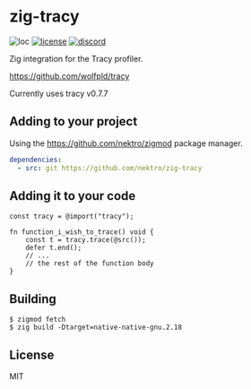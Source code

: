 # zig-tracy
![loc](https://sloc.xyz/github/nektro/zig-tracy)
[![license](https://img.shields.io/github/license/nektro/zig-tracy.svg)](https://github.com/nektro/zig-tracy/blob/master/LICENSE)
[![discord](https://img.shields.io/discord/551971034593755159.svg?logo=discord)](https://discord.gg/P6Y4zQC)

Zig integration for the Tracy profiler.

https://github.com/wolfpld/tracy

Currently uses tracy v0.7.7

## Adding to your project
Using the https://github.com/nektro/zigmod package manager.

```yml
dependencies:
  - src: git https://github.com/nektro/zig-tracy
```

## Adding it to your code
```zig
const tracy = @import("tracy");

fn function_i_wish_to_trace() void {
    const t = tracy.trace(@src());
    defer t.end();
    // ...
    // the rest of the function body
}
```

## Building
```
$ zigmod fetch
$ zig build -Dtarget=native-native-gnu.2.18
```

## License
MIT
